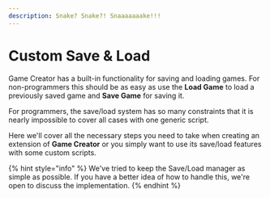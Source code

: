 ```yaml
---
description: Snake? Snake?! Snaaaaaaake!!!
---
```


# Custom Save & Load

Game Creator has a built-in functionality for saving and loading games. For non-programmers this should be as easy as use the **Load Game** to load a previously saved game and **Save Game** for saving it.

For programmers, the save/load system has so many constraints that it is nearly impossible to cover all cases with one generic script.

Here we'll cover all the necessary steps you need to take when creating an extension of **Game Creator** or you simply want to use its save/load features with some custom scripts.

{% hint style="info" %}
We've tried to keep the Save/Load manager as simple as possible. If you have a better idea of how to handle this, we're open to discuss the implementation.
{% endhint %}

## 

